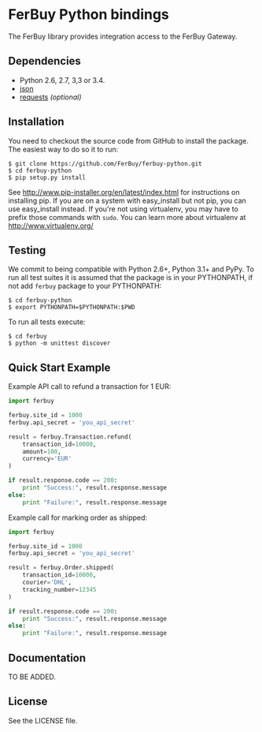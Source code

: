 # FerBuy Python bindings

The FerBuy library provides integration access to the FerBuy Gateway.

## Dependencies

* Python 2.6, 2.7, 3,3 or 3.4.
* [json](https://docs.python.org/2/library/json.html)
* [requests](http://docs.python-requests.org/en/latest/) *(optional)*

## Installation

You need to checkout the source code from GitHub to install the package.
The easiest way to do so it to run:

```
$ git clone https://github.com/FerBuy/ferbuy-python.git
$ cd ferbuy-python
$ pip setup.py install
```

See http://www.pip-installer.org/en/latest/index.html for instructions
on installing pip. If you are on a system with easy_install but not
pip, you can use easy_install instead. If you're not using virtualenv,
you may have to prefix those commands with `sudo`. You can learn more
about virtualenv at http://www.virtualenv.org/

## Testing

We commit to being compatible with Python 2.6+, Python 3.1+ and PyPy.
To run all test suites it is assumed that the package is in your PYTHONPATH, if
not add `ferbuy` package to your PYTHONPATH:
```
$ cd ferbuy-python
$ export PYTHONPATH=$PYTHONPATH:$PWD
```

To run all tests execute:
```
$ cd ferbuy
$ python -m unittest discover
```

## Quick Start Example

Example API call to refund a transaction for 1 EUR:

```python
import ferbuy

ferbuy.site_id = 1000
ferbuy.api_secret = 'you_api_secret'

result = ferbuy.Transaction.refund(
    transaction_id=10000,
    amount=100,
    currency='EUR'
)

if result.response.code == 200:
    print "Success:", result.response.message
else:
    print "Failure:", result.response.message
```

Example call for marking order as shipped:

```python
import ferbuy

ferbuy.site_id = 1000
ferbuy.api_secret = 'you_api_secret'

result = ferbuy.Order.shipped(
    transaction_id=10000,
    courier='DHL',
    tracking_number=12345
)

if result.response.code == 200:
    print "Success:", result.response.message
else:
    print "Failure:", result.response.message
```

## Documentation

TO BE ADDED.

## License

See the LICENSE file.
